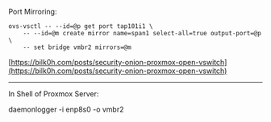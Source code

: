 

Port Mirroring:

``` 
ovs-vsctl -- --id=@p get port tap101i1 \
    -- --id=@m create mirror name=span1 select-all=true output-port=@p \
    -- set bridge vmbr2 mirrors=@m
```



[https://bilk0h.com/posts/security-onion-proxmox-open-vswitch](https://bilk0h.com/posts/security-onion-proxmox-open-vswitch)

---

In Shell of Proxmox Server:

daemonlogger -i enp8s0 -o vmbr2